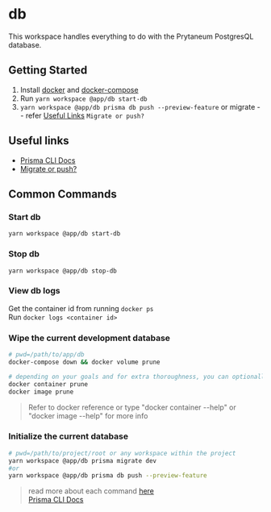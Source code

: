 # db

This workspace handles everything to do with the Prytaneum PostgresQL database.

## Getting Started

1. Install [docker](https://docs.docker.com/get-started/#download-and-install-docker) and [docker-compose](https://docs.docker.com/compose/install/)
2. Run `yarn workspace @app/db start-db`
3. `yarn workspace @app/db prisma db push --preview-feature` or migrate -- refer [Useful Links](##useful-links) `Migrate or push?`

## Useful links

-   [Prisma CLI Docs](https://www.prisma.io/docs/reference/api-reference/command-reference)
-   [Migrate or push?](https://www.prisma.io/docs/concepts/components/prisma-migrate/db-push#choosing-db-push-or-prisma-migrate)

## Common Commands

### Start db
`yarn workspace @app/db start-db`

### Stop db
`yarn workspace @app/db stop-db`

### View db logs
Get the container id from running `docker ps`  
Run `docker logs <container id>`

### Wipe the current development database

```bash
# pwd=/path/to/app/db
docker-compose down && docker volume prune

# depending on your goals and for extra thoroughness, you can optionally run the following
docker container prune
docker image prune
```

> Refer to docker reference or type "docker container --help" or "docker image --help" for more info

### Initialize the current database

```bash
# pwd=/path/to/project/root or any workspace within the project
yarn workspace @app/db prisma migrate dev
#or
yarn workspace @app/db prisma db push --preview-feature
```

> read more about each command [here](https://www.prisma.io/docs/concepts/components/prisma-migrate/db-push/)  
> [Prisma CLI Docs](https://www.prisma.io/docs/reference/api-reference/command-reference)
